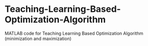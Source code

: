 # Teaching-Learning-Based-Optimization-Algorithm
MATLAB code for Teaching Learning Based Optimization Algorithm (minimization and maximization)
